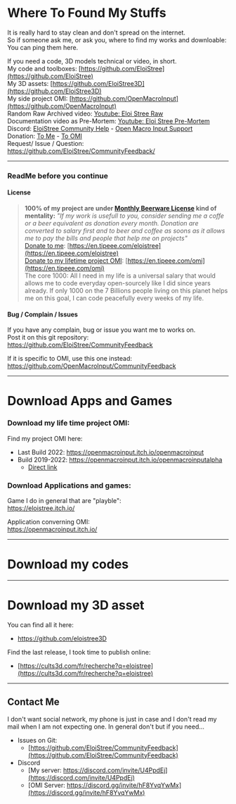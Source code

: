 # Where To Found My Stuffs

It is really hard to stay clean and don't spread on the internet.  
So if someone ask me, or ask you, where to find my works and downloable:    
You can ping them here.   

If you need a code, 3D models technical or video, in short.  
My code and toolboxes: [https://github.com/EloiStree](https://github.com/EloiStree)  
My 3D assets: [https://github.com/EloiStree3D](https://github.com/EloiStree3D)  
My side project OMI: [https://github.com/OpenMacroInput](https://github.com/OpenMacroInput)  
Random Raw Archived video: [Youtube: Eloi Stree Raw](https://www.youtube.com/channel/UComxuwj8ulaREOdtNwwhI-w)  
Documentation video as Pre-Mortem: [Youtube: Eloi Stree Pre-Mortem](https://www.youtube.com/channel/UCNF9z7L6bfkodhNWvnY5lsg)  
Discord: [EloiStree Community Help](https://discord.com/invite/U4PpdEj) - [Open Macro Input Support](https://discord.gg/invite/hF8YvqYwMx)  
Donation: [To Me](https://en.tipeee.com/eloistree) - [To OMI](https://en.tipeee.com/omi)  
Request/ Issue / Question: https://github.com/EloiStree/CommunityFeedback/  




---------------------------------------------

### ReadMe before you continue

#### License

> **100% of my project are under [Monthly Beerware License](https://en.wikipedia.org/wiki/Beerware) kind of mentality:**
> _"If my work is usefull to you, consider sending me a coffe or a beer equivalent as donation every month. Donation are converted to salary first and to beer and coffee as soons as it allows me to pay the bills and people that help me on projects"_  
> [Donate to me](https://en.tipeee.com/eloistree): [https://en.tipeee.com/eloistree](https://en.tipeee.com/eloistree)  
> [Donate to my lifetime project OMI](https://en.tipeee.com/OMI): [https://en.tipeee.com/omi](https://en.tipeee.com/omi)    
> The core 1000: All I need in my life is a universal salary that would allows me to code everyday open-sourcely like I did since years already. If only 1000 on the 7 Billions people living on this planet helps me on this goal, I can code peacefully every weeks of my life. 


#### Bug / Complain / Issues

If you have any complain, bug or issue you want me to works on.  
Post it on this git repository:
https://github.com/EloiStree/CommunityFeedback

If it is specific to OMI, use this one instead:
https://github.com/OpenMacroInput/CommunityFeedback

-------------------------------------------------

# Download Apps and Games

### Download my life time project OMI:

Find my project OMI here:
- Last Build 2022: https://openmacroinput.itch.io/openmacroinput
- Build 2019-2022: https://openmacroinput.itch.io/openmacroinputalpha
  - [Direct link](https://openmacroinput.itch.io/openmacroinputalpha/purchase)


### Download Applications and games:

Game I do in general that are "playble":  
https://eloistree.itch.io/  

Application converning OMI:  
https://openmacroinput.itch.io/  


-------------------------------------------------

# Download my codes


-------------------------------------------------

# Download my 3D asset

You can find all it here:
- https://github.com/eloistree3D


Find the last release, I took time to publish online:
- [https://cults3d.com/fr/recherche?q=eloistree](https://cults3d.com/fr/recherche?q=eloistree)



-------------------------------------------------


## Contact Me

I don't want social network, my phone is just in case and I don't read my mail when I am not expecting one.
In general don't but if you need...
- Issues on Git:
  - [https://github.com/EloiStree/CommunityFeedback](https://github.com/EloiStree/CommunityFeedback)
- Discord
  - [My server: https://discord.com/invite/U4PpdEj](https://discord.com/invite/U4PpdEj)
  - [OMI Server: https://discord.gg/invite/hF8YvqYwMx](https://discord.gg/invite/hF8YvqYwMx)


